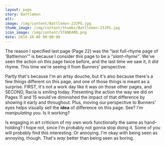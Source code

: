 ```yaml
---
layout: page
story: Battlemon
alt:
image: /img/content/Battlemon-23JPG.jpg
thumb_image: /img/content/thumbs/Battlemon-23JPG.jpg
icon_image: /img/content/STANDARD.png
date: 2016-10-08 00:00:00
---
```


The reason I specified last page (Page 22) was the “last full-rhyme page of 'Battlemon'” is because I consider this page to be a <em>“slant-rhyme”</em>. We've seen the action on this page twice before, and the last time we saw it, it <em>did</em> rhyme. This time we're seeing it from Bunners' perspective.

Partly that's because I'm an artsy douche, but it's also because there's a few things different on this page, and one of those things is meant as a surprise. FIRST, it's not a work day like it was on those other pages, and SECOND, Racia is smiling today. Presenting the action the way we did on Pages 11 and 15 would've diminished the impact of that difference by showing it early and throughout. Plus, moving our perspective to Bunners' eyes helps visually sell the <b>idea</b> of difference on this page. See? I'm <em>manipulating</em> you. Is it working?

Is engaging in art criticism of my own work functionally the same as hand-holding? I hope not, since I'm probably not gonna stop doing it. Some of you will probably find this interesting. Or annoying. I'm okay with being seen as annoying, though. That's <em>way</em> better than being seen as boring.
